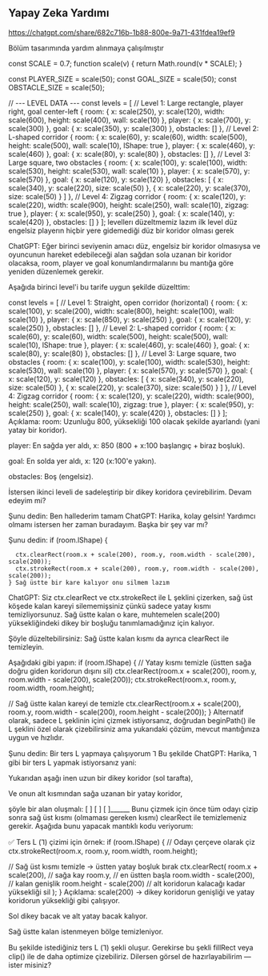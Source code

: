 ## Yapay Zeka Yardımı
https://chatgpt.com/share/682c716b-1b88-800e-9a71-431fdea19ef9

Bölüm tasarımında yardım alınmaya çalışılmıştır

const SCALE = 0.7;
  function scale(v) { return Math.round(v * SCALE); }

  const PLAYER_SIZE = scale(50);
  const GOAL_SIZE = scale(50);
  const OBSTACLE_SIZE = scale(50);

  // --- LEVEL DATA ---
  const levels = [
    // Level 1: Large rectangle, player right, goal center-left
    {
      room: { x: scale(250), y: scale(120), width: scale(600), height: scale(400), wall: scale(10) },
      player: { x: scale(700), y: scale(300) },
      goal: { x: scale(350), y: scale(300) },
      obstacles: []
    },
    // Level 2: L-shaped corridor
    {
      room: { x: scale(60), y: scale(60), width: scale(500), height: scale(500), wall: scale(10), lShape: true },
      player: { x: scale(460), y: scale(460) },
      goal: { x: scale(80), y: scale(80) },
      obstacles: []
    },
    // Level 3: Large square, two obstacles
    {
      room: { x: scale(100), y: scale(100), width: scale(530), height: scale(530), wall: scale(10) },
      player: { x: scale(570), y: scale(570) },
      goal: { x: scale(120), y: scale(120) },
      obstacles: [
        { x: scale(340), y: scale(220), size: scale(50) },
        { x: scale(220), y: scale(370), size: scale(50) }
      ]
    },
    // Level 4: Zigzag corridor
    {
      room: { x: scale(120), y: scale(220), width: scale(900), height: scale(250), wall: scale(10), zigzag: true },
      player: { x: scale(950), y: scale(250) },
      goal: { x: scale(140), y: scale(420) },
      obstacles: []
    }
  ]; levellerı düzeltmemiz lazım ilk level düz engelsiz playerın hiçbir yere gidemediği düz bir koridor olması gerek


ChatGPT:
Eğer birinci seviyenin amacı düz, engelsiz bir koridor olmasıysa ve oyuncunun hareket edebileceği alan sağdan sola uzanan bir koridor olacaksa, room, player ve goal konumlandırmalarını bu mantığa göre yeniden düzenlemek gerekir.

Aşağıda birinci level'i bu tarife uygun şekilde düzelttim:

const levels = [
  // Level 1: Straight, open corridor (horizontal)
  {
    room: { x: scale(100), y: scale(200), width: scale(800), height: scale(100), wall: scale(10) },
    player: { x: scale(850), y: scale(250) },
    goal: { x: scale(120), y: scale(250) },
    obstacles: []
  },
  // Level 2: L-shaped corridor
  {
    room: { x: scale(60), y: scale(60), width: scale(500), height: scale(500), wall: scale(10), lShape: true },
    player: { x: scale(460), y: scale(460) },
    goal: { x: scale(80), y: scale(80) },
    obstacles: []
  },
  // Level 3: Large square, two obstacles
  {
    room: { x: scale(100), y: scale(100), width: scale(530), height: scale(530), wall: scale(10) },
    player: { x: scale(570), y: scale(570) },
    goal: { x: scale(120), y: scale(120) },
    obstacles: [
      { x: scale(340), y: scale(220), size: scale(50) },
      { x: scale(220), y: scale(370), size: scale(50) }
    ]
  },
  // Level 4: Zigzag corridor
  {
    room: { x: scale(120), y: scale(220), width: scale(900), height: scale(250), wall: scale(10), zigzag: true },
    player: { x: scale(950), y: scale(250) },
    goal: { x: scale(140), y: scale(420) },
    obstacles: []
  }
];
Açıklama:
room: Uzunluğu 800, yüksekliği 100 olacak şekilde ayarlandı (yani yatay bir koridor).

player: En sağda yer aldı, x: 850 (800 + x:100 başlangıç + biraz boşluk).

goal: En solda yer aldı, x: 120 (x:100'e yakın).

obstacles: Boş (engelsiz).

İstersen ikinci leveli de sadeleştirip bir dikey koridora çevirebilirim. Devam edeyim mi?


Şunu dedin:
Ben hallederim tamam
ChatGPT:
Harika, kolay gelsin! Yardımcı olmamı istersen her zaman buradayım. Başka bir şey var mı?

Şunu dedin:
    if (room.lShape) {
 
      ctx.clearRect(room.x + scale(200), room.y, room.width - scale(200), scale(200));
      ctx.strokeRect(room.x + scale(200), room.y, room.width - scale(200), scale(200));
    } Sağ üstte bir kare kalıyor onu silmem lazım


ChatGPT:
Siz ctx.clearRect ve ctx.strokeRect ile L şeklini çizerken, sağ üst köşede kalan kareyi silememişsiniz çünkü sadece yatay kısmı temizliyorsunuz. Sağ üstte kalan o kare, muhtemelen scale(200) yüksekliğindeki dikey bir boşluğu tanımlamadığınız için kalıyor.

Şöyle düzeltebilirsiniz: Sağ üstte kalan kısmı da ayrıca clearRect ile temizleyin.

Aşağıdaki gibi yapın:
if (room.lShape) {
  // Yatay kısmı temizle (üstten sağa doğru giden koridorun dışını sil)
  ctx.clearRect(room.x + scale(200), room.y, room.width - scale(200), scale(200));
  ctx.strokeRect(room.x, room.y, room.width, room.height);

  // Sağ üstte kalan kareyi de temizle
  ctx.clearRect(room.x + scale(200), room.y, room.width - scale(200), room.height - scale(200));
}
Alternatif olarak, sadece L şeklinin içini çizmek istiyorsanız, doğrudan beginPath() ile L şeklini özel olarak çizebilirsiniz ama yukarıdaki çözüm, mevcut mantığınıza uygun ve hızlıdır.

Şunu dedin:
Bir ters L yapmaya çalışıyorum Ꞁ Bu şekilde
ChatGPT:
Harika, Ꞁ gibi bir ters L yapmak istiyorsanız yani:

Yukarıdan aşağı inen uzun bir dikey koridor (sol tarafta),

Ve onun alt kısmından sağa uzanan bir yatay koridor,

şöyle bir alan oluşmalı:
[ ]
[ ]
[ ]______
Bunu çizmek için önce tüm odayı çizip sonra sağ üst kısmı (olmaması gereken kısmı) clearRect ile temizlemeniz gerekir. Aşağıda bunu yapacak mantıklı kodu veriyorum:

✅ Ters L (Ꞁ) çizimi için örnek:
if (room.lShape) {
  // Odayı çerçeve olarak çiz
  ctx.strokeRect(room.x, room.y, room.width, room.height);

  // Sağ üst kısmı temizle → üstten yatay boşluk bırak
  ctx.clearRect(
    room.x + scale(200), // sağa kay
    room.y,              // en üstten başla
    room.width - scale(200), // kalan genişlik
    room.height - scale(200) // alt koridorun kalacağı kadar yüksekliği sil
  );
}
Açıklama:
scale(200) → dikey koridorun genişliği ve yatay koridorun yüksekliği gibi çalışıyor.

Sol dikey bacak ve alt yatay bacak kalıyor.

Sağ üstte kalan istenmeyen bölge temizleniyor.

Bu şekilde istediğiniz ters L (Ꞁ) şekli oluşur. Gerekirse bu şekli fillRect veya clip() ile de daha optimize çizebiliriz. Dilersen görsel de hazırlayabilirim — ister misiniz?
